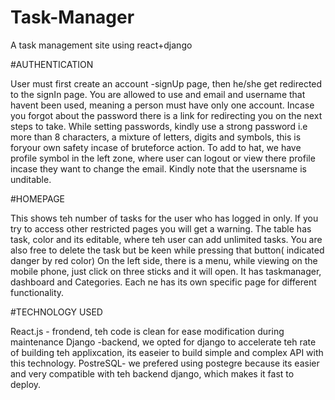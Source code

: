 # Task-Manager
A task management site using react+django

#AUTHENTICATION

User must first create an account -signUp page, then he/she get redirected to the signIn page.
You are allowed to use and email and username that havent been used, meaning a person must have only one account.
Incase you forgot about the password there is a link for redirecting you on the next steps to take.
While setting passwords, kindly use a strong password i.e more than 8 characters, a mixture of letters, digits and symbols, this is foryour own safety incase of bruteforce action.
To add to hat, we have profile symbol in the left zone, where user can logout or view there profile incase they want to change the email. Kindly note that the usersname is unditable.

#HOMEPAGE

This shows teh number of tasks for the user who has logged in only. If you try to access other restricted pages you will get a warning.
The table has task, color and its editable, where teh user can add unlimited tasks. You are also free to delete the task but be keen while pressing that button( indicated danger by red color)
On the left side, there is a menu, while viewing on the mobile phone, just click on three sticks and it will open. It has taskmanager, dashboard  and Categories. Each ne has its own specific page for different functionality.

#TECHNOLOGY USED

React.js - frondend, teh code is clean for ease modification during maintenance
Django -backend, we opted for django to accelerate teh rate of building teh applixcation, its easeier to build simple and complex API with this technology.
PostreSQL- we prefered using postegre because its easier and very compatible with teh backend django, which  makes it fast to deploy.

